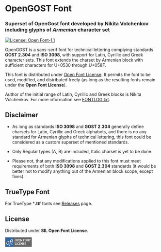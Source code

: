 # OpenGOST Font

### Superset of OpenGost font developed by Nikita Volchenkov including glyphs of _Armenian_ character set

[![License: Open Font-1.1](https://img.shields.io/badge/License-OFL_1.1-lightgreen.svg)](https://opensource.org/licenses/OFL-1.1)

OpenGOST is a sans-serif font for technical lettering complying standards **GOST 2.304** and **ISO 3098**, with support 
for Latin, Cyrillic and Greek character sets. This font extends the charset by Armenian block
with sufficient characters for U+0530 through U+058F.

This font is distributed under [Open Font License](https://scripts.sil.org/OFL).
It permits the font to be used, modified, and distributed freely (as long as the resulting fonts remain under the **Open Font License**).

Author of the initial range of Latin, Cyrillic and Greek blocks is Nikita Volchenkov.
For more information see [FONTLOG.txt](FONTLOG.txt).

## Disclaimer

- As long as standards **ISO 3098** and **GOST 2.304** generally define charsets for Latin, Cyrillic and Greek alphabets,
and there is no any standard for Armenian glyphs of technical lettering, this font could be considered as a custom superset of mentioned standards.


- Only Regular types (A, B) are included, Italic charset is yet to be done.


- Please not, that any modifications applied to this font must meet requirements of both **ISO 3098** and **GOST 2.304** standards
  (it would be better not to modify anything out of the Armenian block scope, except fixes).


## TrueType Font

For TrueType ***.ttf** fonts see [Releases](https://github.com/ingenium-am/open-gost-arm/releases) page.


## License

Distributed under **SIL Open Font License**.

[![Open Font License](OFLLogoRectColor.png)](https://scripts.sil.org/OFL)
